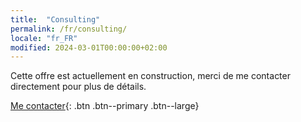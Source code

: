 ```yaml
---
title:  "Consulting"
permalink: /fr/consulting/
locale: "fr_FR"
modified: 2024-03-01T00:00:00+02:00
---
```


Cette offre est actuellement en construction, merci de me contacter directement pour plus de détails.

[Me contacter](mailto:arnaud.decolasse@gmail.com){: .btn .btn--primary .btn--large}